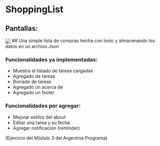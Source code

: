 # ShoppingList

## Pantallas:

<img src="https://github.com/CaroBima/ShoppingListIonic/blob/master/Capturas/capturaPantallas.jpg" align="center">
## Una simple lista de compras hecha con Ionic y almacenando los datos en un archivo Json


### Funcionalidades ya implementadas:
* Muestra el listado de tareas cargadas
* Agregado de tareas
* Borrado de tareas
* Agregado un acerca de
* Agregado un footer



### Funcionalidades por agregar:
* Mejorar estilos del about
* Editar una tarea y su fecha
* Agregar notificacion (reminder)

(Ejercicio del Módulo 3 del Argentina Programa)

